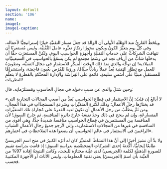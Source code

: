 ```yaml
---
layout: default
section: '106'
name:
image1: 
image1-caption: 
---
```

ويلحَظُ القارئُ منذ الوَهْلَةِ الأولى أن الوالدَ قد جعلَ مسارَ التقنيَّةِ خيارًا إستراتيجيًّا لأعماله، وفي كلِّ يومٍ يتغيَّرُ الكونُ ويكون محورُ ارتكازِ تغيُّرِه عاملَ التَّقْنيَّة، وليس مُستغربًا أن تتهافتَ الشركاتُ على خدماتِ التقنيَّةِ وأجهزةِ الحواسيبِ اليومَ، ولكنَّ المستغرَبَ حقًّا أن يدخلَها شابٌّ من أريافِ نجد في وسَطِ مجتمعٍ لم يكن يسمَعُ بالحواسيبِ في السبعينيَّاتِ الميلادية! إن توجُّهَ والدي منذ ذلك الوقتِ المبكِّرِ للاستثمارِ في مجال التقنيَّة، وتطويرَهُ للعملِ مع تطوُّرِ التقنية يُعدُّ عملاً رياديًّا سبَّاقًا، ورؤيةً للفُرَص بعُيون فاحِصَة، واستشرافًا للمستقبلِ مبنيًّا على أُسُسٍ سليمةٍ، قائمةٍ على الفِراسَة والإدارة المحنَّكةِ بالفطرةِ لا بتعلُّمِ النظريات!

وحين سُئلَ والدي عن سببِ دخولِه في مجالِ الحاسوبِ ومُستلزَماتِه، قال:

«لا أبالغُ إن قلتُ: إنَّ الاستثمار في قِطاعِ الحواسيبِ يُعدُّ من أصعبِ المجالات التجاريةِ التي قد يختارُها رجلُ الأعمال؛ وذلك لكثرةِ المتغيِّراتِ وسُرعةِ المستجِدَّاتِ في هذا المجال، ومن ثَمَّ يتطلَّبُ من رجل الأعمالِ أن تكونَ لديه القدرةُ على مُجاراةِ تلك المتغيِّراتِ المتسارِعَةِ، وإن لم ينجح في ذلك وجدَ نفسَهُ خارجَ دائرةِ المنافسةِ، ثم خارجَ السوق! لأن المنافسةَ بين المستثمرينَ في قِطاع الحواسيبِ منافسةٌ شديدةٌ جدًّا، وهي أقوى من المنافسةِ في غيرِها من المجالاتِ الاستثمارية، وإني لأرجو جميعَ رجالِ الأعمالِ الشبابِ الراغبينَ في الاستثمار في عالمِ الحواسيبِ أن يضعوا هذه الملاحظاتِ في اعتبارِهم».

ولا بدَّ أن نشيرَ أخيرًا إلى أنَّ هذا النشاطَ المتميِّز كان له أثرُه الكبيرُ في منحِ اسمِ الجريسيِّ طابعًا إيجابيًّا، أكَّدتهُ إحدى الشركاتِ المتخصِّصةِ بدراسةِ السوق؛ إذ قامت بدراسةِ تقييم للصورةِ الذهنيَّةِ لكلمة (الجريسي) لدى عيِّنة مختارَة للبحث، وكانت النتيجةُ إفادة 97% من العيِّنة بأن اسمَ (الجريسيّ) يعني تقنيةَ المعلوماتِ، وليس الأثاثَ أو الأجهزةَ المكتبيةَ فحسب.
